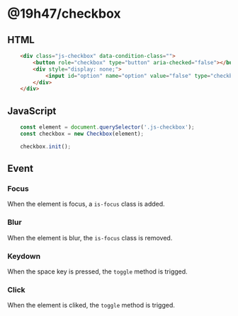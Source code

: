 # @19h47/checkbox

## HTML

```html
	<div class="js-checkbox" data-condition-class="">
		<button role="checkbox" type="button" aria-checked="false"></button>
		<div style="display: none;">
			<input id="option" name="option" value="false" type="checkbox">
		</div>
	</div>
```

## JavaScript

```javascript
	const element = document.querySelector('.js-checkbox');
	const checkbox = new Checkbox(element);

	checkbox.init();
```

## Event

### Focus

When the element is focus, a `is-focus` class is added.

### Blur

When the element is blur, the `is-focus` class is removed.

### Keydown

When the space key is pressed, the `toggle` method is trigged.

### Click

When the element is cliked, the `toggle` method is trigged.
